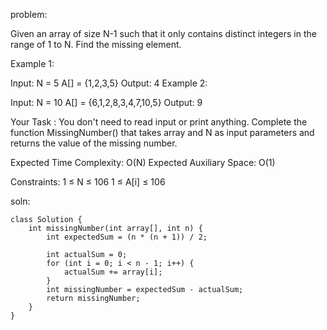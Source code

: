 problem:

Given an array of size N-1 such that it only contains distinct integers in the range of 1 to N. Find the missing element.

Example 1:

Input:
N = 5
A[] = {1,2,3,5}
Output: 4
Example 2:

Input:
N = 10
A[] = {6,1,2,8,3,4,7,10,5}
Output: 9

Your Task :
You don't need to read input or print anything. Complete the function MissingNumber() that takes array and N as input  parameters and returns the value of the missing number.


Expected Time Complexity: O(N)
Expected Auxiliary Space: O(1)


Constraints:
1 ≤ N ≤ 106
1 ≤ A[i] ≤ 106


soln:



```
class Solution {
    int missingNumber(int array[], int n) {
        int expectedSum = (n * (n + 1)) / 2;
        
        int actualSum = 0;
        for (int i = 0; i < n - 1; i++) {
            actualSum += array[i];
        }
        int missingNumber = expectedSum - actualSum;
        return missingNumber;
    }
}
```
